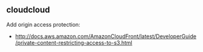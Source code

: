 cloudcloud
----------

Add origin access protection:
- http://docs.aws.amazon.com/AmazonCloudFront/latest/DeveloperGuide/private-content-restricting-access-to-s3.html
